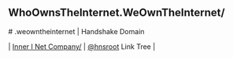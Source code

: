 ## WhoOwnsTheInternet.WeOwnTheInternet/
<head> 
  <!-- Global site tag (gtag.js) - Google Analytics -->
<script async src="https://www.googletagmanager.com/gtag/js?id=G-RT098GQ6H3"></script>
<script>
  window.dataLayer = window.dataLayer || [];
  function gtag(){dataLayer.push(arguments);}
  gtag('js', new Date());

  gtag('config', 'G-RT098GQ6H3');
</script>
</head>
# .weowntheinternet | Handshake Domain



| [Inner I Net Company/](http://shapereality.innerinetcompany.hns.is/) | [@hnsroot](http://linktree.hnsroot.hns.is/) Link Tree |
